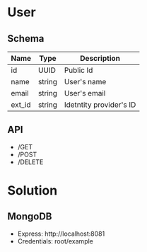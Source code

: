 # User
## Schema
| Name | Type | Description |
| --- | --- | --- |
| id   | UUID | Public Id |
| name | string | User's name |
| email | string |User's email |
| ext_id | string | Idetntity provider's ID |

## API
* /GET
* /POST
* /DELETE


# Solution
## MongoDB

* Express: http://localhost:8081
* Credentials: root/example  